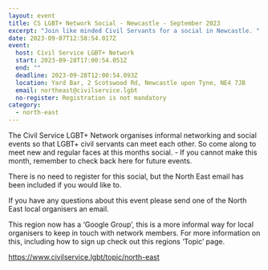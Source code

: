 ```yaml
---
layout: event
title: CS LGBT+ Network Social - Newcastle - September 2023
excerpt: "Join like minded Civil Servants for a social in Newcastle. "
date: 2023-09-07T12:58:54.017Z
event:
  host: Civil Service LGBT+ Network
  start: 2023-09-28T17:00:54.051Z
  end: ""
  deadline: 2023-09-28T12:00:54.093Z
  location: Yard Bar, 2 Scotswood Rd, Newcastle upon Tyne, NE4 7JB
  email: northeast@civilservice.lgbt
  no-register: Registration is not mandatory
category:
  - north-east
---
```

T﻿he Civil Service LGBT+ Network organises informal networking and social events so that LGBT+ civil servants can meet each other.  So come along to meet new and regular faces at this months social. - If you cannot make this month, remember to check back here for future events.

There is no need to register for this social, but the North East email has been included if you would like to. 

I﻿f you have any questions about this event please send one of the North East local organisers an email.

This region now has a ‘Google Group’, this is a more informal way for local organisers to keep in touch with network members. For more information on this, including how to sign up check out this regions ‘Topic’ page.

<https://www.civilservice.lgbt/topic/north-east>